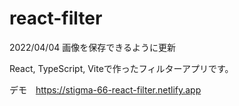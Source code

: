 # react-filter

2022/04/04 画像を保存できるように更新

React, TypeScript, Viteで作ったフィルターアプリです。

デモ　https://stigma-66-react-filter.netlify.app
